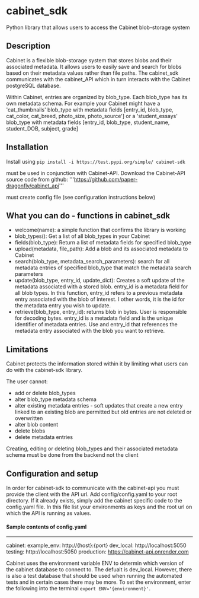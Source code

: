 # cabinet_sdk
Python library that allows users to access the Cabinet blob-storage system 

## Description 
Cabinet is a flexible blob-storage system that stores blobs and their associated metadata. It allows users to easily save and search for blobs based on their metadata values rather than file paths. The cabinet_sdk communicates with the cabinet_API which in turn interacts with the Cabinet postgreSQL database. 

Within Cabinet, entries are organized by blob_type. Each blob_type has its own metadata schema. For example your Cabinet might have a 'cat_thumbnails' blob_type with metadata fields [entry_id, blob_type, cat_color, cat_breed, photo_size, photo_source'] or a 'student_essays' blob_type with metadata fields [entry_id, blob_type, student_name, student_DOB, subject, grade]


## Installation 

Install using ```pip install -i https://test.pypi.org/simple/ cabinet-sdk``` 

must be used in conjunction with Cabinet-API. Download the Cabinet-API source code from github: '''https://github.com/paper-dragonfly/cabinet_api'''

must create config file (see configuration instructions below)

## What you can do - functions in cabinet_sdk
* welcome(name): a simple function that confirms the library is working
* blob_types(): Get a list of all blob_types in your Cabinet 
* fields(blob_type): Return a list of metadata fields for specified blob_type
* upload(metadata, file_path): Add a blob and its associated metadata to Cabinet 
* search(blob_type, metadata_search_parameters): search for all metadata entries of specified blob_type that match the metadata search parameters 
* update(blob_type, entry_id, update_dict): Creates a soft update of the metadata associated with a stored blob. entry_id is a metadata field for all blob types. In this function, entry_id refers to a previous metadata entry associated with the blob of interest. I other words, it is the id for the metadata entry you wish to update.
* retrieve(blob_type, entry_id): returns blob in bytes. User is responsible for decoding bytes. entry_id is a metadata field and is the unique identifier of metadata entries. Use and entry_id that references the metadata entry associated with the blob you want to retrieve. 

## Limitations 
Cabinet protects the information stored within it by limiting what users can do with the cabinet-sdk library. 

The user cannot: 
* add or delete blob_types
* alter blob_type metadata schema 
* alter existing metadata entries - soft updates that create a new entry linked to an existing blob are permitted but old entries are not deleted or overwritten 
* alter blob content
* delete blobs 
* delete metadata entries

Creating, editing or deleting blob_types and their associated metadata schema must be done from the backend not the client 

## Configuration and setup
In order for cabinet-sdk to communicate with the cabinet-api you must provide the client with the API url. Add config/config.yaml to your root directory. If it already exists, simply add the cabinet specific code to the config.yaml file. In this file list your environments as keys and the root url on which the API is running as values. 

#### Sample contents of config.yaml 
---
cabinet:
    example_env: http://{host}:{port} 
    dev_local: http://localhost:5050
    testing: http://localhost:5050
    production: https://cabinet-api.onrender.com
    
Cabinet uses the environment variable ENV to determin which version of the cabinet database to connect to. The defualt is dev_local. However, there is also a test database that should be used when running the automated tests and in certain cases there may be more. To set the environment, enter the following into the terminal ```export ENV='{environment}'```. 




